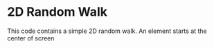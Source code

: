 # 2D Random Walk 

This code contains a simple 2D random walk. An element starts at the center of screen 